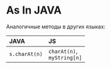 # As In JAVA
Аналогичные методы в других языках:

| JAVA           | JS                              |
|:--------       |:-------                         |
| `s.charAt(n)`  | `charAt(n)`,<br>`myString[n]`   |
